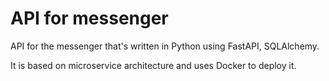 # API for messenger
API for the messenger that's written in Python using FastAPI, SQLAlchemy.

It is based on microservice architecture and uses Docker to deploy it.
